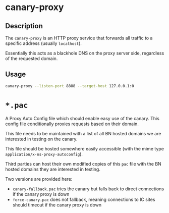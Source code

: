 # canary-proxy

## Description

The `canary-proxy` is an HTTP proxy service that forwards all traffic to a specific address (usually `localhost`).

Essentially this acts as a blackhole DNS on the proxy server side, regardless of the requested domain.

## Usage

```sh
canary-proxy --listen-port 8888 --target-host 127.0.0.1:0
```

# `*.pac`

A Proxy Auto Config file which should enable easy use of the canary. This config file conditionally proxies requests based on their domain.

This file needs to be maintained with a list of all BN hosted domains we are interested in testing on the canary.

This file should be hosted somewhere easily accessible (with the mime type `application/x-ns-proxy-autoconfig`).

Third parties can host their own modified copies of this `pac` file with the BN hosted domains they are interested in testing.

Two versions are provided here:
* `canary-fallback.pac` tries the canary but falls back to direct connections if the canary proxy is down
* `force-canary.pac` does not fallback, meaning connections to IC sites should timeout if the canary proxy is down